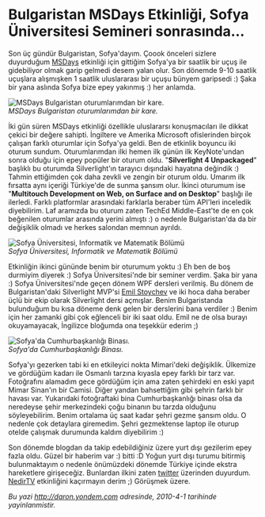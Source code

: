 # Bulgaristan MSDays Etkinliği, Sofya Üniversitesi Semineri sonrasında... 

Son üç gündür Bulgaristan, Sofya'dayım. Çoook önceleri sizlere
duyurduğum
[MSDays](http://daron.yondem.com/tr/post/45624dfb-764a-447f-b48c-dd065018e378)
etkinliği için gittiğim Sofya'ya bir saatlik bir uçuş ile gidebiliyor
olmak garip gelmedi desem yalan olur. Son dönemde 9-10 saatlik uçuşlara
alışmışken 1 saatlik uluslararası bir uçuşu bünyem garipsedi :) Şaka bir
yana aslında Sofya bize epey yakınmış :) her anlamda.

![MSDays Bulgaristan oturumlarımdan bir
kare.](media/Bulgaristan_MSDays_Etkinligi_Sofya_Universitesi_Semineri_sonrasinda/31032010_1.jpg)\
*MSDays Bulgaristan oturumlarımdan bir kare.*

İki gün süren MSDays etkinliği özellikle uluslararsı konuşmacıları ile
dikkat çekici bir değere sahipti. İngiltere ve Amerika Microsoft
ofislerinden birçok çalışan farklı oturumlar için Sofya'ya geldi. Ben de
etkinlik boyuncu iki oturum sundum. Oturumlarımdan ilki hemen ilk günün
ilk KeyNote'undan sonra olduğu için epey popüler bir oturum oldu.
"**Silverlight 4 Unpackaged**" başlıklı bu oturumda Silverlight'ın
tarayıcı dışındaki hayatına değindik :) Tahmin ettiğimden çok daha
zevkli ve zengin bir oturum oldu. Umarım ilk fırsatta aynı içeriği
Türkiye'de de sunma şansım olur. İkinci oturumum ise "**Multitouch
Development on Web, on Surface and on Desktop**" başlığı ile ilerledi.
Farklı platformlar arasındaki farklarla beraber tüm API'leri inceledik
diyebilirim. Laf aramızda bu oturum zaten TechEd Middle-East'te de en
çok beğenilen oturumlar arasında yerini almıştı :) o nedenle
Bulgaristan'da da bir değişiklik olmadı ve herkes salondan memnun
ayrıldı.

![Sofya Üniversitesi, Informatik ve Matematik
Bölümü](media/Bulgaristan_MSDays_Etkinligi_Sofya_Universitesi_Semineri_sonrasinda/31032010_2.jpg)\
*Sofya Üniversitesi, Informatik ve Matematik Bölümü*

Etkinliğin ikinci gününde benim bir oturumum yoktu :) Eh ben de boş
durmiyim diyerek :) Sofya Üniversitesi'nde bir seminer verdim. Şaka bir
yana :) Sofya Üniversitesi'nde geçen dönem WPF dersleri verilmiş. Bu
dönem de Bulgaristan'daki Silverlight MVP'si [Emil
Stoychev](http://emil.silverlightshow.net/) ve iki hoca daha beraber
üçlü bir ekip olarak Silverlight dersi açmışlar. Benim Bulgaristanda
bulunduğum bu kısa döneme denk gelen bir derslerini bana verdiler :)
Benim için her zamanki gibi çok eğlenceli bir iki saat oldu. Emil ne de
olsa burayı okuyamayacak, İngilizce bloğumda ona teşekkür ederim ;)

![Sofya'da Cumhurbaşkanlığı
Binası.](media/Bulgaristan_MSDays_Etkinligi_Sofya_Universitesi_Semineri_sonrasinda/31032010_3.jpg)\
*Sofya'da Cumhurbaşkanlığı Binası.*

Sofya'yı gezerken tabi ki en etkileyici nokta Mimari'deki değişiklik.
Ülkemize ve gördüğüm kadarı ile Osmanlı tarzına kıyasla epey farklı bir
tarz var. Fotoğrafını alamadım gece gördüğüm için ama zaten şehirdeki en
eski yapıt Mimar Sinan'ın bir Camisi. Diğer yandan bahsettiğim gibi
şehrin farklı bir havası var. Yukarıdaki fotoğraftaki bina
Cumhurbaşkanlığı binası olsa da neredeyse şehir merkezindeki çoğu
binanın bu tarzda olduğunu söyleyebilirim. Benim ortalama üç saat kadar
şehri gezme şansım oldu. O nedenle çok detaylara giremedim. Şehri
gezmektense laptop ile oturup otelde çalışmak durumunda kaldım
diyebilirim :)

Son dönemde blogdan da takip edebildiğiniz üzere yurt dışı gezilerim
epey fazla oldu. Güzel bir haberim var :) bitti :D Yoğun yurt dışı
turumu bitirmiş bulunmaktayım o nedenle önümüzdeki dönemde Türkiye
içinde ekstra hareketlere girişeceğiz. Bunlardan ilkini zaten
[twitter](http://twitter.com/daronyondem) üzerinden duyurdum.
[NedirTV](http://www.nedirtv.com/haber/nedirtvcom-Seminerleri---4-Yildonumu.aspx)
etkinliğini kaçırmayın derim ;) Görüşmek üzere.


*Bu yazi http://daron.yondem.com adresinde, 2010-4-1 tarihinde yayinlanmistir.*
